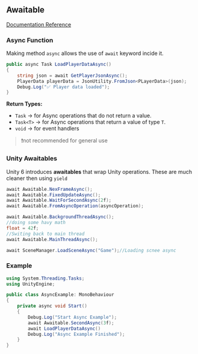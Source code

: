 
## Awaitable 
[Documentation Reference](https://docs.unity3d.com/6000.0/Documentation/ScriptReference/Awaitable.html)

### Async Function 

Making method `async` allows the use of `await` keyword incide it.

```csharp
public async Task LoadPlayerDataAsync()
{
    string json = await GetPlayerJsonAsync();
    PlayerData playerData = JsonUtility.FromJson<PLayerData>(json);
    Debug.Log("✅ Player data loaded");
}
```
**Return Types:**

- `Task` -> for Async operations that do not return a value.
- `Task<T>` -> for Async operations that return a value of type `T`.
- `void` -> for event handlers 
> ❗️not recommended for general use

### Unity Awaitables 

Unity 6 introduces **awaitables** that wrap Unity operations. These are much cleaner then using `yield`

```csharp
await Awaitable.NexFrameAsync();
await Awaitable.FixedUpdateAsync();
await Awaitable.WaitForSecondAsync(2f);
await Awaitable.FromAsyncOperation(asyncOperation);

await Awaitable.BackgroundThreadAsync();
//doing some havy math 
float = 42f;
//Switing back to main thread
await Awaitable.MainThreadAsync();

await SceneManager.LoadSceneAsync("Game");//Loading scnee async

```

### Example 

```csharp
using System.Threading.Tasks;
using UnityEngine;

public class AsyncExample: MonoBehaviour
{
    private async void Start()
    {
        Debug.Log("Start Async Example");
        await Awaitable.SecondAsync(3f);
        await LoadPlayerDataAsync()
        Debug.Log("Async Example Finished");
    }
}
